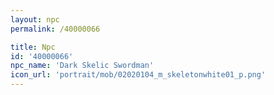 ```yaml
---
layout: npc
permalink: /40000066

title: Npc
id: '40000066'
npc_name: 'Dark Skelic Swordman'
icon_url: 'portrait/mob/02020104_m_skeletonwhite01_p.png'
---
```

